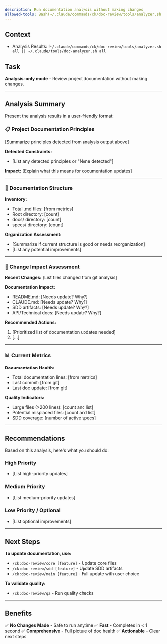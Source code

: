 ```yaml
---
description: Run documentation analysis without making changes
allowed-tools: Bash(~/.claude/commands/ck/doc-review/tools/analyzer.sh:*), Bash(~/.claude/tools/doc-analyzer.sh:*)
---
```


## Context

- Analysis Results: !`~/.claude/commands/ck/doc-review/tools/analyzer.sh all || ~/.claude/tools/doc-analyzer.sh all`

## Task

**Analysis-only mode** - Review project documentation without making changes.

---

## Analysis Summary

Present the analysis results in a user-friendly format:

### 📋 Project Documentation Principles

[Summarize principles detected from analysis output above]

**Detected Constraints:**

- [List any detected principles or "None detected"]

**Impact:** [Explain what this means for documentation updates]

---

### 📁 Documentation Structure

**Inventory:**

- Total .md files: [from metrics]
- Root directory: [count]
- docs/ directory: [count]
- specs/ directory: [count]

**Organization Assessment:**

- [Summarize if current structure is good or needs reorganization]
- [List any potential improvements]

---

### 🎯 Change Impact Assessment

**Recent Changes:**
[List files changed from git analysis]

**Documentation Impact:**

- README.md: [Needs update? Why?]
- CLAUDE.md: [Needs update? Why?]
- SDD artifacts: [Needs update? Why?]
- API/Technical docs: [Needs update? Why?]

**Recommended Actions:**

1. [Prioritized list of documentation updates needed]
2. [...]

---

### 📊 Current Metrics

**Documentation Health:**

- Total documentation lines: [from metrics]
- Last commit: [from git]
- Last doc update: [from git]

**Quality Indicators:**

- Large files (>200 lines): [count and list]
- Potential misplaced files: [count and list]
- SDD coverage: [number of active specs]

---

## Recommendations

Based on this analysis, here's what you should do:

### High Priority

- [List high-priority updates]

### Medium Priority

- [List medium-priority updates]

### Low Priority / Optional

- [List optional improvements]

---

## Next Steps

**To update documentation, use:**

- `/ck:doc-review/core [feature]` - Update core files
- `/ck:doc-review/sdd [feature]` - Update SDD artifacts
- `/ck:doc-review/main [feature]` - Full update with user choice

**To validate quality:**

- `/ck:doc-review/qa` - Run quality checks

---

## Benefits

✅ **No Changes Made** - Safe to run anytime
✅ **Fast** - Completes in < 1 second
✅ **Comprehensive** - Full picture of doc health
✅ **Actionable** - Clear next steps
